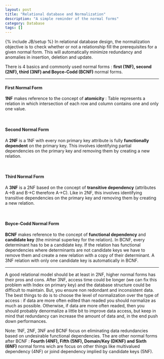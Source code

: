 ```yaml
---
layout: post
title: "Relational database and Normalization"
description: "A simple reminder of the normal forms"
category: Database 
tags: []
---
```

{% include JB/setup %}
In relational database design, the normalization objective is to check whether or not a relationship fill the prerequisites for a given normal form. This will automatically minimize redundancy and anomalies in insertion, deletion and update.

There is 4 basics and commonly used normal forms : **first (1NF), second (2NF), third (3NF) and Boyce-Codd (BCNF)** normal forms.

***

#### First Normal Form

**1NF** makes reference to the concept of **atomicity** : Table represents a relation in which intersection of each row and column contains one and only one value.

 <br/>

#### Second Normal Form

A **2NF** is a 1NF with every non primary key attribute is fully **functionally dependent** on the primary key. This involves identifying partial dependencies on the primary key and removing them by creating a new relation.

 <br/>

#### Third Normal Form

A **3NF** is a 2NF based on the concept of **transitive dependency** (attributes A->B and B->C therefore A->C). Like in 2NF, this involves identifying transitive dependencies on the primary key and removing them by creating a new relation.

 <br/>

#### Boyce-Codd Normal Form

**BCNF**  makes reference to the concept of **functional dependency** and **candidate key** (the minimal superkey for the relation). In BCNF, every determinant has to be a candidate key. If the relation has functional dependencies where determinants are not candidate keys we have to remove them and create a new relation with a copy of their determinant. A 3NF relation with only one candidate key is automatically in BCNF.

***

A good relational model should be at least in 2NF, higher normal forms has their pros and cons. After 3NF, access time could be longer (we can fix this problem with Index on primary key) and the database structure could be difficult to maintain. But, you ensure non redondant and inconsistent data. The best things to do is to choose the level of normalization over the type of access : if data are more often edited than readed you should normalize as much as possible. Otherwise, if data are more often readed, then you should probably denormalize a little bit to improve data access, but keep in mind that redundancy can increase the amount of data and, in the end push down performances.

 

Note: 1NF, 2NF, 3NF and BCNF focus on eliminating data redundancies based on undesirable functional dependencies. The are other normal forms after BCNF : **Fourth (4NF), Fifth (5NF), Domain/Key (DKNF) and Sixth (6NF)** normal forms wich are focus on other things like multivalued dependency (4NF) or joind dependency implied by candidate keys (5NF).